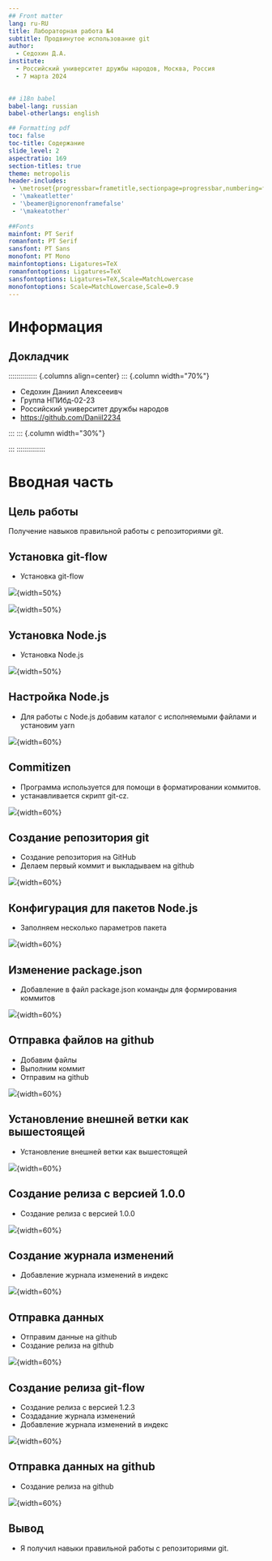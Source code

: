 ```yaml
---
## Front matter
lang: ru-RU
title: Лабораторная работа №4
subtitle: Продвинутое использование git
author:
  - Седохин Д.А.  
institute:
  - Российский университет дружбы народов, Москва, Россия  
  - 7 марта 2024
 

## i18n babel
babel-lang: russian
babel-otherlangs: english

## Formatting pdf
toc: false
toc-title: Содержание
slide_level: 2
aspectratio: 169
section-titles: true
theme: metropolis
header-includes:
 - \metroset{progressbar=frametitle,sectionpage=progressbar,numbering=fraction}
 - '\makeatletter'
 - '\beamer@ignorenonframefalse'
 - '\makeatother'
 
##Fonts 
mainfont: PT Serif 
romanfont: PT Serif 
sansfont: PT Sans 
monofont: PT Mono 
mainfontoptions: Ligatures=TeX 
romanfontoptions: Ligatures=TeX 
sansfontoptions: Ligatures=TeX,Scale=MatchLowercase 
monofontoptions: Scale=MatchLowercase,Scale=0.9
---
```


# Информация

## Докладчик

:::::::::::::: {.columns align=center}
::: {.column width="70%"}

  * Седохин Даниил Алексееивч
  * Группа НПИбд-02-23
  * Российский университет дружбы народов
  * <https://github.com/Daniil2234>

:::
::: {.column width="30%"}

:::
::::::::::::::

# Вводная часть

## Цель работы

Получение навыков правильной работы с репозиториями git.

## Установка git-flow
- Установка git-flow

![](image/1.jpg){width=50%}

![](image/2.jpg){width=50%}

## Установка Node.js
- Установка Node.js

![](image/3.jpg){width=50%}

## Настройка Node.js
- Для работы с Node.js добавим каталог с исполняемыми файлами и установим yarn

![](image/4.jpg){width=60%}

## Commitizen
- Программа используется для помощи в форматировании коммитов.  
- устанавливается скрипт git-cz.

![](image/6.jpg){width=60%}

## Создание репозитория git
- Создание репозитория на GitHub  
- Делаем первый коммит и выкладываем на github  

![](image/9.jpg){width=60%}

## Конфигурация для пакетов Node.js
- Заполняем несколько параметров пакета

![](image/10.jpg){width=60%}

##  Изменение package.json
- Добавление в файл package.json команды для формирования коммитов

![](image/11.jpg){width=60%}

## Отправка файлов на github
- Добавим файлы  
- Выполним коммит  
- Отправим на github

![](image/12.jpg){width=60%}

## Установление внешней ветки как вышестоящей
- Установление внешней ветки как вышестоящей

![](image/15.jpg){width=60%}

## Создание релиза с версией 1.0.0
- Создание релиза с версией 1.0.0

![](image/16.jpg){width=60%}

## Создание журнала изменений
- Добавление журнала изменений в индекс

![](image/18.jpg){width=60%}

##  Отправка данных
- Отправим данные на github  
- Создание релиза на github

![](image/20.jpg){width=60%}

## Создание релиза git-flow
- Создание релиза с версией 1.2.3  
- Создадание журнала изменений  
- Добавление журнала изменений в индекс

![](image/25.jpg){width=60%}

## Отправка данных на github
- Cоздание релиза на github

![](image/26.jpg){width=60%}

## Вывод
- Я получил навыки правильной работы с репозиториями git.
